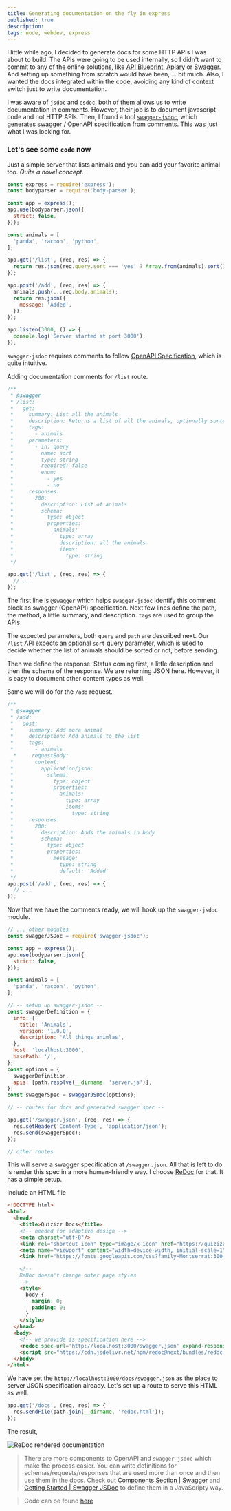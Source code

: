 ```yaml
---
title: Generating documentation on the fly in express
published: true
description: 
tags: node, webdev, express
---
```



I little while ago, I decided to generate docs for some HTTP APIs I was about to build. The APIs were going to be used internally, so I didn't want to commit to any of the online solutions, like [API Blueprint](https://apiblueprint.org/), [Apiary](https://apiary.io/) or [Swagger](https://swagger.io/). And setting up something from scratch would have been, ... bit much. Also, I wanted the docs integrated within the code, avoiding any kind of context switch just to write documentation.


I was aware of `jsdoc` and `esdoc`, both of them allows us to write documentation in comments. However, their job is to document javascript code and not HTTP APIs. Then, I found a tool [`swagger-jsdoc`](`https://github.com/Surnet/swagger-jsdoc`), which generates swagger / OpenAPI specification from comments. This was just what I was looking for.


### Let's see some `code` now

Just a simple server that lists animals and you can add your favorite animal too. _Quite a novel concept_.

```js
const express = require('express');
const bodyparser = require('body-parser');

const app = express();
app.use(bodyparser.json({
  strict: false,
}));

const animals = [
  'panda', 'racoon', 'python',
];

app.get('/list', (req, res) => {
  return res.json(req.query.sort === 'yes' ? Array.from(animals).sort() : animals); // why is .sort inplace 😠
});

app.post('/add', (req, res) => {
  animals.push(...req.body.animals);
  return res.json({
    message: 'Added',
  });
});

app.listen(3000, () => {
  console.log('Server started at port 3000');
});
```

`swagger-jsdoc` requires comments to follow [OpenAPI Specification](https://swagger.io/docs/specification/about/), which is quite intuitive.

Adding documentation comments for `/list` route.

```js
/**
 * @swagger
 * /list:
 *   get:
 *     summary: List all the animals
 *     description: Returns a list of all the animals, optionally sorted
 *     tags:
 *       - animals
 *     parameters:
 *       - in: query
 *         name: sort
 *         type: string
 *         required: false
 *         enum:
 *           - yes
 *           - no
 *     responses:
 *       200:
 *         description: List of animals
 *         schema:
 *           type: object
 *           properties:
 *             animals:
 *               type: array
 *               description: all the animals
 *               items:
 *                 type: string
 */

app.get('/list', (req, res) => {
  // ...
});

```

The first line is `@swagger` which helps `swagger-jsdoc` identify this comment block as swagger (OpenAPI) specification. Next few lines define the path, the method, a little summary, and description. `tags` are used to group the APIs.

The expected parameters, both `query` and `path` are described next. Our `/list` API expects an optional `sort` query parameter, which is used to decide whether the list of animals should be sorted or not, before sending.

Then we define the response. Status coming first, a little description and then the schema of the response. We are returning JSON here. However, it is easy to document other content types as well.

Same we will do for the `/add` request.

```js
/**
 * @swagger
 * /add:
 *   post:
 *     summary: Add more animal
 *     description: Add animals to the list
 *     tags:
 *       - animals
  *     requestBody:
 *       content:
 *         application/json:
 *           schema:
 *             type: object
 *             properties:
 *               animals:
 *                 type: array
 *                 items:
 *                   type: string
 *     responses:
 *       200:
 *         description: Adds the animals in body
 *         schema:
 *           type: object
 *           properties:
 *             message:
 *               type: string
 *               default: 'Added'
 */
app.post('/add', (req, res) => {
  // ...
});

```

Now that we have the comments ready, we will hook up the `swagger-jsdoc` module.

```js
// ... other modules
const swaggerJSDoc = require('swagger-jsdoc');

const app = express();
app.use(bodyparser.json({
  strict: false,
}));

const animals = [
  'panda', 'racoon', 'python',
];

// -- setup up swagger-jsdoc --
const swaggerDefinition = {
  info: {
    title: 'Animals',
    version: '1.0.0',
    description: 'All things animlas',
  },
  host: 'localhost:3000',
  basePath: '/',
};
const options = {
  swaggerDefinition,
  apis: [path.resolve(__dirname, 'server.js')],
};
const swaggerSpec = swaggerJSDoc(options);

// -- routes for docs and generated swagger spec --

app.get('/swagger.json', (req, res) => {
  res.setHeader('Content-Type', 'application/json');
  res.send(swaggerSpec);
});

// other routes
```

This will serve a swagger specification at `/swagger.json`. All that is left to do is render this spec in a more human-friendly way. I choose [ReDoc](https://github.com/Rebilly/ReDoc) for that. It has a simple setup.

Include an HTML file

```html
<!DOCTYPE html>
<html>
  <head>
    <title>Quizizz Docs</title>
    <!-- needed for adaptive design -->
    <meta charset="utf-8"/>
    <link rel="shortcut icon" type="image/x-icon" href="https://quizizz.com/favicon.ico" />
    <meta name="viewport" content="width=device-width, initial-scale=1">
    <link href="https://fonts.googleapis.com/css?family=Montserrat:300,400,700|Roboto:300,400,700" rel="stylesheet">

    <!--
    ReDoc doesn't change outer page styles
    -->
    <style>
      body {
        margin: 0;
        padding: 0;
      }
    </style>
  </head>
  <body>
    <!-- we provide is specification here -->
    <redoc spec-url='http://localhost:3000/swagger.json' expand-responses="all"></redoc>
    <script src="https://cdn.jsdelivr.net/npm/redoc@next/bundles/redoc.standalone.js"> </script>
  </body>
</html>
```

We have set the `http://localhost:3000/docs/swagger.json` as the place to server JSON specification already. Let's set up a route to serve this HTML as well.

```js
app.get('/docs', (req, res) => {
  res.sendFile(path.join(__dirname, 'redoc.html'));
});
```

The result,

![ReDoc rendered documentation](https://i.imgur.com/QN1LULM.gif)

> There are more components to OpenAPI and `swagger-jsdoc` which make the process easier. You can write definitions for schemas/requests/responses that are used more than once and then use them in the docs. Check out [Components Section | Swagger](https://swagger.io/docs/specification/components/) and [Getting Started | Swagger JSDoc](https://github.com/Surnet/swagger-jsdoc/blob/master/docs/GETTING-STARTED.md) to define them in a JavaScripty way.

> Code can be found [here](https://github.com/akshendra/akshendra.github.io/tree/master/docs-on-fly/code)

